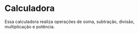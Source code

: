 # Calculadora
Essa calculadora realiza operações de soma, subtração, divisão, multiplicação e potência.
